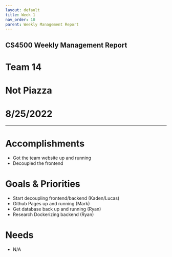 ```yaml
---
layout: default
title: Week 1
nav_order: 10
parent: Weekly Management Report
---
```

## **CS4500 Weekly Management Report**
# Team 14
# Not Piazza
# 8/25/2022
* * *
# Accomplishments
- Got the team website up and running 
- Decoupled the frontend 

# Goals & Priorities
- Start decoupling frontend/backend (Kaden/Lucas)
- Github Pages up and running (Mark)
- Get database back up and running (Ryan)
- Research Dockerizing backend (Ryan)

# Needs
- N/A